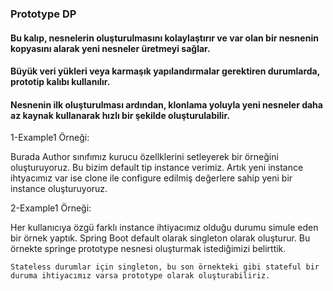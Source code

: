 ### Prototype DP

#### Bu kalıp, nesnelerin oluşturulmasını kolaylaştırır ve var olan bir nesnenin kopyasını alarak yeni nesneler üretmeyi sağlar.
#### Büyük veri yükleri veya karmaşık yapılandırmalar gerektiren durumlarda, prototip kalıbı kullanılır. 
#### Nesnenin ilk oluşturulması ardından, klonlama yoluyla yeni nesneler daha az kaynak kullanarak hızlı bir şekilde oluşturulabilir.


1-Example1 Örneği:

Burada Author sınıfımız kurucu özellklerini setleyerek bir örneğini oluşturuyoruz. Bu bizim default tip instance verimiz.
Artık yeni instance ihtyacımız var ise clone ile configure edilmiş değerlere sahip yeni bir instance oluşturuyoruz.

2-Example1 Örneği:

Her kullanıcıya özgü farklı instance ihtiyacımız olduğu durumu simule eden bir örnek yaptık. 
Spring Boot default olarak singleton olarak oluşturur. Bu örnekte springe prototype nesnesi oluşturmak istediğimizi belirttik.


    Stateless durumlar için singleton, bu son örnekteki gibi stateful bir duruma ihtiyacımız varsa prototype olarak oluşturabiliriz.
